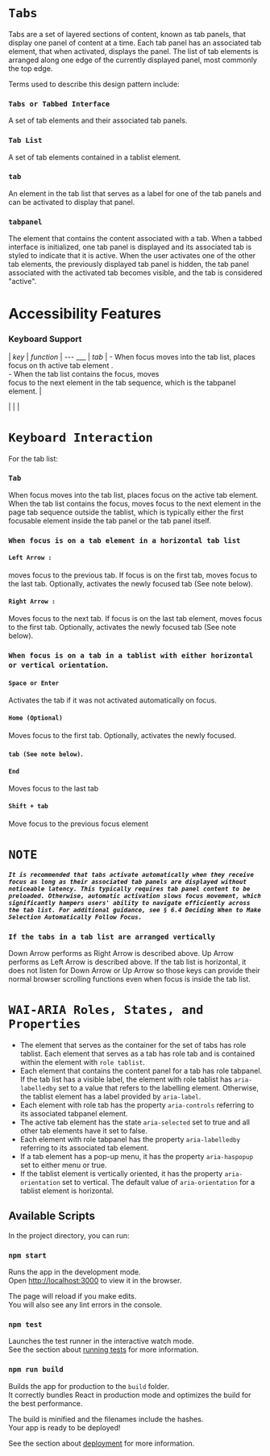 # `Tabs ` #
Tabs are a set of layered sections of content, known as tab panels, that display one panel of content at a time. Each tab panel has an associated tab element, that when activated, displays the panel. The list of tab elements is arranged along one edge of the currently displayed panel, most commonly the top edge.

Terms used to describe this design pattern include:

### `Tabs or Tabbed Interface `
A set of tab elements and their associated tab panels.

### `Tab List `
A set of tab elements contained in a tablist element.

### `tab `
An element in the tab list that serves as a label for one of the tab panels and can be activated to display that panel.

### `tabpanel `
The element that contains the content associated with a tab.
When a tabbed interface is initialized, one tab panel is displayed and its associated tab is styled to indicate that it is active. When the user activates one of the other tab elements, the previously displayed tab panel is hidden, the tab panel associated with the activated tab becomes visible, and the tab is considered "active".

# Accessibility Features
### Keyboard Support
| *key*                  |    *function*                                  |
---                         ___
| *tab*                   |  - When focus moves into the tab list, places   
                              focus on th active tab element .              
                            - When the tab list contains the focus, moves   
                             focus to the next element in the tab sequence,
                              which is the tabpanel element. |                 

|                         |                                                 |             

# `Keyboard Interaction `
For the tab list:

### `Tab ` 
When focus moves into the tab list, places focus on the active tab element. When the tab list contains the focus, moves focus to the next element in the page tab sequence outside the tablist, which is typically either the first focusable element inside the tab panel or the tab panel itself.

### `When focus is on a tab element in a horizontal tab list ` 
#### `Left Arrow :`
moves focus to the previous tab. If focus is on the first tab, moves focus to the last tab. Optionally, activates the newly focused tab (See note below).
#### `Right Arrow :`
Moves focus to the next tab. If focus is on the last tab element, moves focus to the first tab. Optionally, activates the newly focused tab (See note below).
### `When focus is on a tab in a tablist with either horizontal or vertical orientation`.
#### `Space or Enter `
Activates the tab if it was not activated automatically on focus.

#### `Home (Optional) `
Moves focus to the first tab. Optionally, activates the newly focused.

#### `tab (See note below)`.
#### `End `
Moves focus to the last tab
#### `Shift + tab `
Move focus to the previous focus element

# `NOTE `
##### `It is recommended that tabs activate automatically when they receive focus as long as their associated tab panels are displayed without noticeable latency. This typically requires tab panel content to be preloaded. Otherwise, automatic activation slows focus movement, which significantly hampers users' ability to navigate efficiently across the tab list. For additional guidance, see § 6.4 Deciding When to Make Selection Automatically Follow Focus.`

### `If the tabs in a tab list are arranged vertically `
Down Arrow performs as Right Arrow is described above.
Up Arrow performs as Left Arrow is described above.
If the tab list is horizontal, it does not listen for Down Arrow or Up Arrow so those keys can provide their normal browser scrolling functions even when focus is inside the tab list.

# `WAI-ARIA Roles, States, and Properties`     
- The element that serves as the container for the set of tabs has role tablist.
  Each element that serves as a tab has role tab and is contained within the element with `role tablist`.
- Each element that contains the content panel for a tab has role tabpanel.
  If the tab list has a visible label, the element with role tablist has `aria-labelledby` set to a value that refers to the labelling element. Otherwise, the tablist element has a label provided by `aria-label`.
- Each element with role tab has the property `aria-controls` referring to its associated tabpanel element.
- The active tab element has the state `aria-selected` set to true and all other tab elements have it set to false.
- Each element with role tabpanel has the property `aria-labelledby` referring to its associated tab element.
- If a tab element has a pop-up menu, it has the property `aria-haspopup` set to either menu or true.
- If the tablist element is vertically oriented, it has the property `aria-orientation` set to vertical. The default value of `aria-orientation` for a tablist element is horizontal.

## Available Scripts 
In the project directory, you can run:

### `npm start`

Runs the app in the development mode.\
Open [http://localhost:3000](http://localhost:3000) to view it in the browser.

The page will reload if you make edits.\
You will also see any lint errors in the console.

### `npm test`

Launches the test runner in the interactive watch mode.\
See the section about [running tests](https://facebook.github.io/create-react-app/docs/running-tests) for more information.

### `npm run build`

Builds the app for production to the `build` folder.\
It correctly bundles React in production mode and optimizes the build for the best performance.

The build is minified and the filenames include the hashes.\
Your app is ready to be deployed!

See the section about [deployment](https://facebook.github.io/create-react-app/docs/deployment) for more information.

